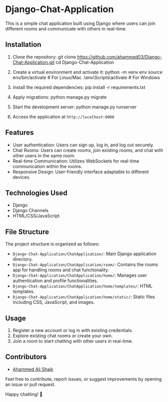 # Django-Chat-Application


This is a simple chat application built using Django where users can join different rooms and communicate with others in real-time.

## Installation

1. Clone the repository: git clone https://github.com/ahammed03/Django-Chat-Application.git
cd Django-Chat-Application

2. Create a virtual environment and activate it:
python -m venv env
source env/bin/activate # For Linux/Mac
.\env\Scripts\activate # For Windows

3. Install the required dependencies:
pip install -r requirements.txt

4. Apply migrations:
python manage.py migrate

5. Start the development server:
python manage.py runserver

6. Access the application at `http://localhost:8000`

## Features

- User authentication: Users can sign up, log in, and log out securely.
- Chat Rooms: Users can create rooms, join existing rooms, and chat with other users in the same room.
- Real-time Communication: Utilizes WebSockets for real-time communication within the rooms.
- Responsive Design: User-friendly interface adaptable to different devices.

## Technologies Used

- Django
- Django Channels
- HTML/CSS/JavaScript

## File Structure

The project structure is organized as follows:
- `Django-Chat-Application/ChatApplication/`: Main Django application directory.
- `Django-Chat-Application/ChatApplication/room/`: Contains the rooms app for handling rooms and chat functionality.
- `Django-Chat-Application/ChatApplication/home/`: Manages user authentication and profile functionalities.
- `Django-Chat-Application/ChatApplication/home/templates/`: HTML templates.
- `Django-Chat-Application/ChatApplication/home/static/`: Static files including CSS, JavaScript, and images.

## Usage

1. Register a new account or log in with existing credentials.
2. Explore existing chat rooms or create your own.
3. Join a room to start chatting with other users in real-time.

## Contributors

- [Ahammed Ali Shaik](https://github.com/ahammed03/)

Feel free to contribute, report issues, or suggest improvements by opening an issue or pull request.

Happy chatting! 🎉
